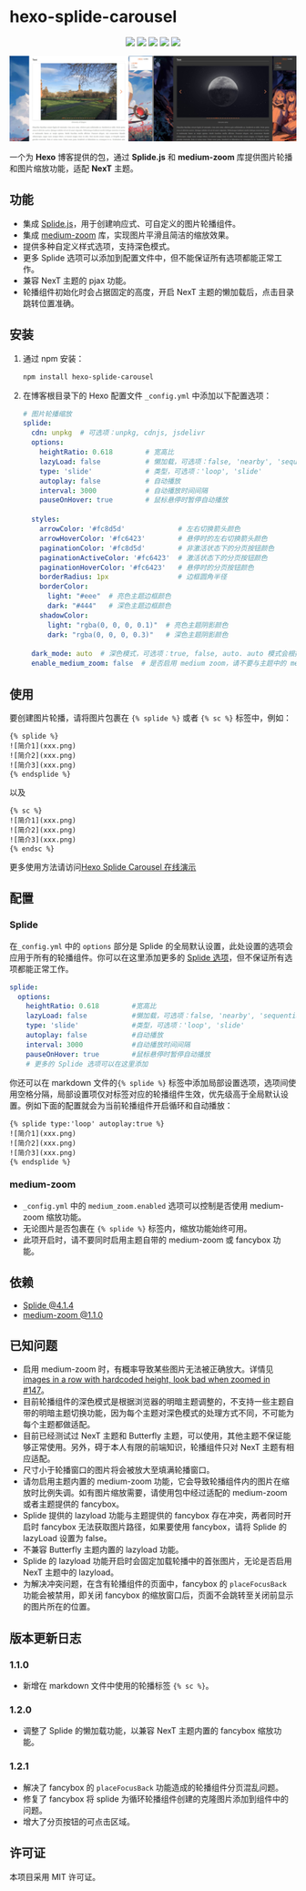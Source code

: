 # hexo-splide-carousel
<p align="center">
    <a href="https://github.com/Siriusq/hexo-splide-carousel/blob/master/README.md"><img src="https://img.shields.io/badge/ENGLISH_README-4285F4?style=for-the-badge&logo=googletranslate&logoColor=ffffff"/></a>
    <a href="https://siriusq.top/splide-demo.html"><img src="https://img.shields.io/badge/Live%20Demo-%23fac03d?style=for-the-badge&logo=github&logoColor=%23222222"/></a>
    <a href="https://github.com/Siriusq/hexo-splide-carousel/blob/master/LICENSE"><img src="https://img.shields.io/badge/License-MIT-%23e3eb98?style=for-the-badge"/></a>
    <a href="https://hexo.io/plugins/"><img src="https://img.shields.io/badge/HEXO-7.3.0-%230E83CD?style=for-the-badge&logo=hexo"/></a>
    <a href="https://www.npmjs.com/package/hexo-splide-carousel"><img src="https://img.shields.io/badge/NPM-10.8.2-%23CB3837?style=for-the-badge&logo=npm&logoColor=%23CB3837"/></a>
</p>

![](./preview.jpg)

一个为 **Hexo** 博客提供的包，通过 **Splide.js** 和 **medium-zoom** 库提供图片轮播和图片缩放功能，适配 **NexT** 主题。

## 功能
- 集成 [Splide.js](https://splidejs.com/)，用于创建响应式、可自定义的图片轮播组件。
- 集成 [medium-zoom](https://medium-zoom.francoischalifour.com/) 库，实现图片平滑且简洁的缩放效果。
- 提供多种自定义样式选项，支持深色模式。
- 更多 Splide 选项可以添加到配置文件中，但不能保证所有选项都能正常工作。
- 兼容 NexT 主题的 pjax 功能。
- 轮播组件初始化时会占据固定的高度，开启 NexT 主题的懒加载后，点击目录跳转位置准确。

## 安装
1. 通过 npm 安装：
   ```bash
   npm install hexo-splide-carousel
   ```
2. 在博客根目录下的 Hexo 配置文件 `_config.yml` 中添加以下配置选项：
   ```yaml
   # 图片轮播缩放
   splide:
     cdn: unpkg  # 可选项：unpkg, cdnjs, jsdelivr
     options:
       heightRatio: 0.618        # 宽高比
       lazyLoad: false           # 懒加载，可选项：false, 'nearby', 'sequential'
       type: 'slide'             # 类型，可选项：'loop', 'slide'
       autoplay: false           # 自动播放
       interval: 3000            # 自动播放时间间隔
       pauseOnHover: true        # 鼠标悬停时暂停自动播放

     styles:
       arrowColor: '#fc8d5d'             # 左右切换箭头颜色
       arrowHoverColor: '#fc6423'        # 悬停时的左右切换箭头颜色
       paginationColor: '#fc8d5d'        # 非激活状态下的分页按钮颜色
       paginationActiveColor: '#fc6423'  # 激活状态下的分页按钮颜色
       paginationHoverColor: '#fc6423'   # 悬停时的分页按钮颜色
       borderRadius: 1px                 # 边框圆角半径
       borderColor:
         light: "#eee"  # 亮色主题边框颜色
         dark: "#444"   # 深色主题边框颜色
       shadowColor:
         light: "rgba(0, 0, 0, 0.1)"  # 亮色主题阴影颜色
         dark: "rgba(0, 0, 0, 0.3)"   # 深色主题阴影颜色

     dark_mode: auto  # 深色模式，可选项：true, false, auto. auto 模式会根据浏览器主题自动设置
     enable_medium_zoom: false  # 是否启用 medium zoom，请不要与主题中的 medium zoom 同时启用
   ```

## 使用
要创建图片轮播，请将图片包裹在 `{% splide %}` 或者 `{% sc %}` 标签中，例如：
```
{% splide %}
![简介1](xxx.png)
![简介2](xxx.png)
![简介3](xxx.png)
{% endsplide %}
```
以及
```
{% sc %}
![简介1](xxx.png)
![简介2](xxx.png)
![简介3](xxx.png)
{% endsc %}
```
更多使用方法请访问[Hexo Splide Carousel 在线演示](https://siriusq.top/splide-demo.html)

## 配置
### Splide
在`_config.yml` 中的 `options` 部分是 Splide 的全局默认设置，此处设置的选项会应用于所有的轮播组件。你可以在这里添加更多的 [Splide 选项](https://splidejs.com/guides/options/#options)，但不保证所有选项都能正常工作。
```yaml
splide:
  options:
    heightRatio: 0.618        #宽高比
    lazyLoad: false           #懒加载，可选项：false, 'nearby', 'sequential'
    type: 'slide'             #类型，可选项：'loop', 'slide'
    autoplay: false           #自动播放
    interval: 3000            #自动播放时间间隔
    pauseOnHover: true        #鼠标悬停时暂停自动播放
    # 更多的 Splide 选项可以在这里添加
```

你还可以在 markdown 文件的`{% splide %}` 标签中添加局部设置选项，选项间使用空格分隔，局部设置项仅对标签对应的轮播组件生效，优先级高于全局默认设置。例如下面的配置就会为当前轮播组件开启循环和自动播放：
```
{% splide type:'loop' autoplay:true %}
![简介1](xxx.png)
![简介2](xxx.png)
![简介3](xxx.png)
{% endsplide %}
```

### medium-zoom
- `_config.yml` 中的 `medium_zoom.enabled` 选项可以控制是否使用 medium-zoom 缩放功能。
- 无论图片是否包裹在 `{% splide %}` 标签内，缩放功能始终可用。
- 此项开启时，请不要同时启用主题自带的 medium-zoom 或 fancybox 功能。

## 依赖
- [Splide @4.1.4](https://github.com/Splidejs/splide)
- [medium-zoom @1.1.0](https://github.com/francoischalifour/medium-zoom)

## 已知问题
- 启用 medium-zoom 时，有概率导致某些图片无法被正确放大。详情见 [images in a row with hardcoded height, look bad when zoomed in #147](https://github.com/francoischalifour/medium-zoom/issues/147)。
- 目前轮播组件的深色模式是根据浏览器的明暗主题调整的，不支持一些主题自带的明暗主题切换功能，因为每个主题对深色模式的处理方式不同，不可能为每个主题都做适配。
- 目前已经测试过 NexT 主题和 Butterfly 主题，可以使用，其他主题不保证能够正常使用。另外，碍于本人有限的前端知识，轮播组件只对 NexT 主题有相应适配。
- 尺寸小于轮播窗口的图片将会被放大至填满轮播窗口。
- 请勿启用主题内置的 medium-zoom 功能，它会导致轮播组件内的图片在缩放时比例失调。如有图片缩放需要，请使用包中经过适配的 medium-zoom 或者主题提供的 fancybox。
- Splide 提供的 lazyload 功能与主题提供的 fancybox 存在冲突，两者同时开启时 fancybox 无法获取图片路径，如果要使用 fancybox，请将 Splide 的 lazyLoad 设置为 false。
- 不兼容 Butterfly 主题内置的 lazyload 功能。
- Splide 的 lazyload 功能开启时会固定加载轮播中的首张图片，无论是否启用 NexT 主题中的 lazyload。 
- 为解决冲突问题，在含有轮播组件的页面中，fancybox 的 `placeFocusBack` 功能会被禁用，即关闭 fancybox 的缩放窗口后，页面不会跳转至关闭前显示的图片所在的位置。

## 版本更新日志

### 1.1.0
- 新增在 markdown 文件中使用的轮播标签 `{% sc %}`。

### 1.2.0
- 调整了 Splide 的懒加载功能，以兼容 NexT 主题内置的 fancybox 缩放功能。

### 1.2.1
- 解决了 fancybox 的 `placeFocusBack` 功能造成的轮播组件分页混乱问题。
- 修复了 fancybox 将 splide 为循环轮播组件创建的克隆图片添加到组件中的问题。
- 增大了分页按钮的可点击区域。

## 许可证
本项目采用 MIT 许可证。